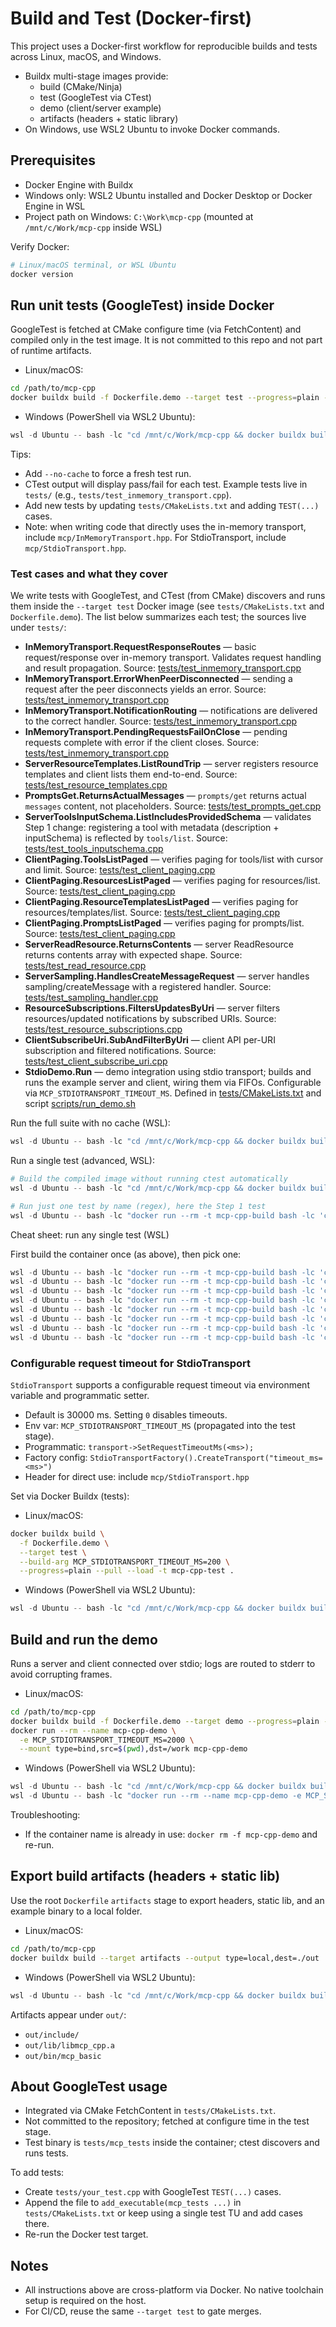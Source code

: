 <!-- SPDX-License-Identifier: MIT -->

# Build and Test (Docker-first)

This project uses a Docker-first workflow for reproducible builds and tests across Linux, macOS, and Windows.

- Buildx multi-stage images provide:
  - build (CMake/Ninja)
  - test (GoogleTest via CTest)
  - demo (client/server example)
  - artifacts (headers + static library)
- On Windows, use WSL2 Ubuntu to invoke Docker commands.

## Prerequisites

- Docker Engine with Buildx
- Windows only: WSL2 Ubuntu installed and Docker Desktop or Docker Engine in WSL
- Project path on Windows: `C:\Work\mcp-cpp` (mounted at `/mnt/c/Work/mcp-cpp` inside WSL)

Verify Docker:
```bash
# Linux/macOS terminal, or WSL Ubuntu
docker version
```

## Run unit tests (GoogleTest) inside Docker

GoogleTest is fetched at CMake configure time (via FetchContent) and compiled only in the test image. It is not committed to this repo and not part of runtime artifacts.

- Linux/macOS:
```bash
cd /path/to/mcp-cpp
docker buildx build -f Dockerfile.demo --target test --progress=plain --pull --load -t mcp-cpp-test .
```

- Windows (PowerShell via WSL2 Ubuntu):
```powershell
wsl -d Ubuntu -- bash -lc "cd /mnt/c/Work/mcp-cpp && docker buildx build -f Dockerfile.demo --target test --progress=plain --pull --load -t mcp-cpp-test ."
```

Tips:
- Add `--no-cache` to force a fresh test run.
- CTest output will display pass/fail for each test. Example tests live in `tests/` (e.g., `tests/test_inmemory_transport.cpp`).
- Add new tests by updating `tests/CMakeLists.txt` and adding `TEST(...)` cases.
- Note: when writing code that directly uses the in-memory transport, include `mcp/InMemoryTransport.hpp`. For StdioTransport, include `mcp/StdioTransport.hpp`.

### Test cases and what they cover

We write tests with GoogleTest, and CTest (from CMake) discovers and runs them inside the `--target test` Docker image (see `tests/CMakeLists.txt` and `Dockerfile.demo`). The list below summarizes each test; the sources live under `tests/`:

- __InMemoryTransport.RequestResponseRoutes__ — basic request/response over in-memory transport. Validates request handling and result propagation. Source: [tests/test_inmemory_transport.cpp](c:/Work/mcp-cpp/tests/test_inmemory_transport.cpp)
- __InMemoryTransport.ErrorWhenPeerDisconnected__ — sending a request after the peer disconnects yields an error. Source: [tests/test_inmemory_transport.cpp](c:/Work/mcp-cpp/tests/test_inmemory_transport.cpp)
- __InMemoryTransport.NotificationRouting__ — notifications are delivered to the correct handler. Source: [tests/test_inmemory_transport.cpp](c:/Work/mcp-cpp/tests/test_inmemory_transport.cpp)
- __InMemoryTransport.PendingRequestsFailOnClose__ — pending requests complete with error if the client closes. Source: [tests/test_inmemory_transport.cpp](c:/Work/mcp-cpp/tests/test_inmemory_transport.cpp)
- __ServerResourceTemplates.ListRoundTrip__ — server registers resource templates and client lists them end-to-end. Source: [tests/test_resource_templates.cpp](c:/Work/mcp-cpp/tests/test_resource_templates.cpp)
- __PromptsGet.ReturnsActualMessages__ — `prompts/get` returns actual `messages` content, not placeholders. Source: [tests/test_prompts_get.cpp](c:/Work/mcp-cpp/tests/test_prompts_get.cpp)
- __ServerToolsInputSchema.ListIncludesProvidedSchema__ — validates Step 1 change: registering a tool with metadata (description + inputSchema) is reflected by `tools/list`. Source: [tests/test_tools_inputschema.cpp](c:/Work/mcp-cpp/tests/test_tools_inputschema.cpp)
- __ClientPaging.ToolsListPaged__ — verifies paging for tools/list with cursor and limit. Source: [tests/test_client_paging.cpp](c:/Work/mcp-cpp/tests/test_client_paging.cpp)
- __ClientPaging.ResourcesListPaged__ — verifies paging for resources/list. Source: [tests/test_client_paging.cpp](c:/Work/mcp-cpp/tests/test_client_paging.cpp)
- __ClientPaging.ResourceTemplatesListPaged__ — verifies paging for resources/templates/list. Source: [tests/test_client_paging.cpp](c:/Work/mcp-cpp/tests/test_client_paging.cpp)
- __ClientPaging.PromptsListPaged__ — verifies paging for prompts/list. Source: [tests/test_client_paging.cpp](c:/Work/mcp-cpp/tests/test_client_paging.cpp)
- __ServerReadResource.ReturnsContents__ — server ReadResource returns contents array with expected shape. Source: [tests/test_read_resource.cpp](c:/Work/mcp-cpp/tests/test_read_resource.cpp)
- __ServerSampling.HandlesCreateMessageRequest__ — server handles sampling/createMessage with a registered handler. Source: [tests/test_sampling_handler.cpp](c:/Work/mcp-cpp/tests/test_sampling_handler.cpp)
- __ResourceSubscriptions.FiltersUpdatesByUri__ — server filters resources/updated notifications by subscribed URIs. Source: [tests/test_resource_subscriptions.cpp](c:/Work/mcp-cpp/tests/test_resource_subscriptions.cpp)
- __ClientSubscribeUri.SubAndFilterByUri__ — client API per-URI subscription and filtered notifications. Source: [tests/test_client_subscribe_uri.cpp](c:/Work/mcp-cpp/tests/test_client_subscribe_uri.cpp)
- __StdioDemo.Run__ — demo integration using stdio transport; builds and runs the example server and client, wiring them via FIFOs. Configurable via `MCP_STDIOTRANSPORT_TIMEOUT_MS`. Defined in [tests/CMakeLists.txt](c:/Work/mcp-cpp/tests/CMakeLists.txt) and script [scripts/run_demo.sh](c:/Work/mcp-cpp/scripts/run_demo.sh)

Run the full suite with no cache (WSL):

```powershell
wsl -d Ubuntu -- bash -lc "cd /mnt/c/Work/mcp-cpp && docker buildx build -f Dockerfile.demo --target test --no-cache --progress=plain --pull --load -t mcp-cpp-test ."
```

Run a single test (advanced, WSL):

```powershell
# Build the compiled image without running ctest automatically
wsl -d Ubuntu -- bash -lc "cd /mnt/c/Work/mcp-cpp && docker buildx build -f Dockerfile.demo --target build --progress=plain --pull --load -t mcp-cpp-build ."

# Run just one test by name (regex), here the Step 1 test
wsl -d Ubuntu -- bash -lc "docker run --rm -t mcp-cpp-build bash -lc 'cd /src && ctest --test-dir build -R ServerToolsInputSchema.ListIncludesProvidedSchema --output-on-failure'"
```

Cheat sheet: run any single test (WSL)

First build the container once (as above), then pick one:

```powershell
wsl -d Ubuntu -- bash -lc "docker run --rm -t mcp-cpp-build bash -lc 'cd /src && ctest --test-dir build -R InMemoryTransport.RequestResponseRoutes --output-on-failure'"
wsl -d Ubuntu -- bash -lc "docker run --rm -t mcp-cpp-build bash -lc 'cd /src && ctest --test-dir build -R InMemoryTransport.ErrorWhenPeerDisconnected --output-on-failure'"
wsl -d Ubuntu -- bash -lc "docker run --rm -t mcp-cpp-build bash -lc 'cd /src && ctest --test-dir build -R InMemoryTransport.NotificationRouting --output-on-failure'"
wsl -d Ubuntu -- bash -lc "docker run --rm -t mcp-cpp-build bash -lc 'cd /src && ctest --test-dir build -R InMemoryTransport.PendingRequestsFailOnClose --output-on-failure'"
wsl -d Ubuntu -- bash -lc "docker run --rm -t mcp-cpp-build bash -lc 'cd /src && ctest --test-dir build -R ServerResourceTemplates.ListRoundTrip --output-on-failure'"
wsl -d Ubuntu -- bash -lc "docker run --rm -t mcp-cpp-build bash -lc 'cd /src && ctest --test-dir build -R PromptsGet.ReturnsActualMessages --output-on-failure'"
wsl -d Ubuntu -- bash -lc "docker run --rm -t mcp-cpp-build bash -lc 'cd /src && ctest --test-dir build -R ServerToolsInputSchema.ListIncludesProvidedSchema --output-on-failure'"
wsl -d Ubuntu -- bash -lc "docker run --rm -t mcp-cpp-build bash -lc 'cd /src && ctest --test-dir build -R StdioDemo.Run --output-on-failure'"
```

### Configurable request timeout for StdioTransport

`StdioTransport` supports a configurable request timeout via environment variable and programmatic setter.

- Default is 30000 ms. Setting `0` disables timeouts.
- Env var: `MCP_STDIOTRANSPORT_TIMEOUT_MS` (propagated into the test stage).
- Programmatic: `transport->SetRequestTimeoutMs(<ms>);`
- Factory config: `StdioTransportFactory().CreateTransport("timeout_ms=<ms>")`
- Header for direct use: include `mcp/StdioTransport.hpp`

Set via Docker Buildx (tests):

- Linux/macOS:
```bash
docker buildx build \
  -f Dockerfile.demo \
  --target test \
  --build-arg MCP_STDIOTRANSPORT_TIMEOUT_MS=200 \
  --progress=plain --pull --load -t mcp-cpp-test .
```

- Windows (PowerShell via WSL2 Ubuntu):
```powershell
wsl -d Ubuntu -- bash -lc "cd /mnt/c/Work/mcp-cpp && docker buildx build -f Dockerfile.demo --target test --build-arg MCP_STDIOTRANSPORT_TIMEOUT_MS=200 --progress=plain --pull --load -t mcp-cpp-test ."
```

## Build and run the demo

Runs a server and client connected over stdio; logs are routed to stderr to avoid corrupting frames.

- Linux/macOS:
```bash
cd /path/to/mcp-cpp
docker buildx build -f Dockerfile.demo --target demo --progress=plain --pull --load -t mcp-cpp-demo .
docker run --rm --name mcp-cpp-demo \
  -e MCP_STDIOTRANSPORT_TIMEOUT_MS=2000 \
  --mount type=bind,src=$(pwd),dst=/work mcp-cpp-demo
```

- Windows (PowerShell via WSL2 Ubuntu):
```powershell
wsl -d Ubuntu -- bash -lc "cd /mnt/c/Work/mcp-cpp && docker buildx build -f Dockerfile.demo --target demo --progress=plain --pull --load -t mcp-cpp-demo ."
wsl -d Ubuntu -- bash -lc "docker run --rm --name mcp-cpp-demo -e MCP_STDIOTRANSPORT_TIMEOUT_MS=2000 --mount type=bind,src=/mnt/c/Work/mcp-cpp,dst=/work mcp-cpp-demo"
```

Troubleshooting:
- If the container name is already in use: `docker rm -f mcp-cpp-demo` and re-run.

## Export build artifacts (headers + static lib)

Use the root `Dockerfile` `artifacts` stage to export headers, static lib, and an example binary to a local folder.

- Linux/macOS:
```bash
cd /path/to/mcp-cpp
docker buildx build --target artifacts --output type=local,dest=./out .
```

- Windows (PowerShell via WSL2 Ubuntu):
```powershell
wsl -d Ubuntu -- bash -lc "cd /mnt/c/Work/mcp-cpp && docker buildx build --target artifacts --output type=local,dest=/mnt/c/Work/mcp-cpp/out ."
```

Artifacts appear under `out/`:
- `out/include/`
- `out/lib/libmcp_cpp.a`
- `out/bin/mcp_basic`

## About GoogleTest usage

- Integrated via CMake FetchContent in `tests/CMakeLists.txt`.
- Not committed to the repository; fetched at configure time in the test stage.
- Test binary is `tests/mcp_tests` inside the container; ctest discovers and runs tests.

To add tests:
- Create `tests/your_test.cpp` with GoogleTest `TEST(...)` cases.
- Append the file to `add_executable(mcp_tests ...)` in `tests/CMakeLists.txt` or keep using a single test TU and add cases there.
- Re-run the Docker test target.

## Notes

- All instructions above are cross-platform via Docker. No native toolchain setup is required on the host.
- For CI/CD, reuse the same `--target test` to gate merges.
